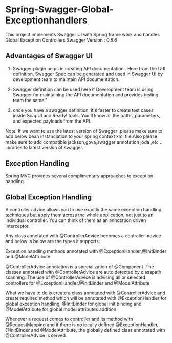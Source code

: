 # Spring-Swagger-Global-Exceptionhandlers
This project implements Swagger UI with Spring frame work and handles Global Exception Controllers
Swagger Version : 0.6.6

Advantages of Swagger UI
------------
1) Swagger plugin helps in creating API documentation . Here from the URI definition, Swagger Spec can be generated and used in Swagger UI by development team to maintain API documentation.
  
2) Swagger definition can be used here if Development team is using Swagger for maintaining the API documentation and provides testing team the same."
3) once you have a swagger definition, it's faster to create test cases inside SoapUI and Ready! tools.  You'll know all the paths, parameters, and expected payloads from the API.


Note: If we want to use the latest version of Swagger ,please make sure to add below bean instanciation to your spring context xml file.Also please make sure to add compatible jackson,gova,swagger annotation joda ,etc .. libraries to latest version of swagger.

 <!-- This will be used if the swagger version starts from 0.8.2 -->
<!--   <bean id="documentationConfig" class="com.mangofactory.swagger.configuration.SpringSwaggerConfig" />
 --> 

 <!-- This will be used if the swagger version before 0.8.2
 <bean id="documentationConfig" class="com.mangofactory.swagger.configuration.DocumentationConfig"/> 
 -->


Exception Handling
----
Spring MVC provides several complimentary approaches to exception handling

Global Exception Handling
-----------------------
A controller advice allows you to use exactly the same exception handling techniques but apply them
across the whole application, not just to an individual controller. You can think of them as an annotation
driven interceptor.

Any class annotated with @ControllerAdvice becomes a controller-advice and below is below are the types it supports:

Exception handling methods annotated with @ExceptionHandler,@InitBinder and @ModelAttribute.

@ControllerAdvice annotation is a specialization of @Component. The classes annotated with @ControllerAdvice are auto detected by classpath scanning. The use of @ControllerAdvice is advising all or selected controllers for @ExceptionHandler,@InitBinder and @ModelAttribute

What we have to do is create a class annotated with @ControllerAdvice and create required method which will be annotated with @ExceptionHandler for global exception handling, @InitBinder for global init binding and @ModelAttribute for global model attributes addition

Whenever a request comes to controller and its method with @RequestMapping and if there is no locally defined @ExceptionHandler, @InitBinder and @ModelAttribute, the globally defined class annotated with @ControllerAdvice is served. 






